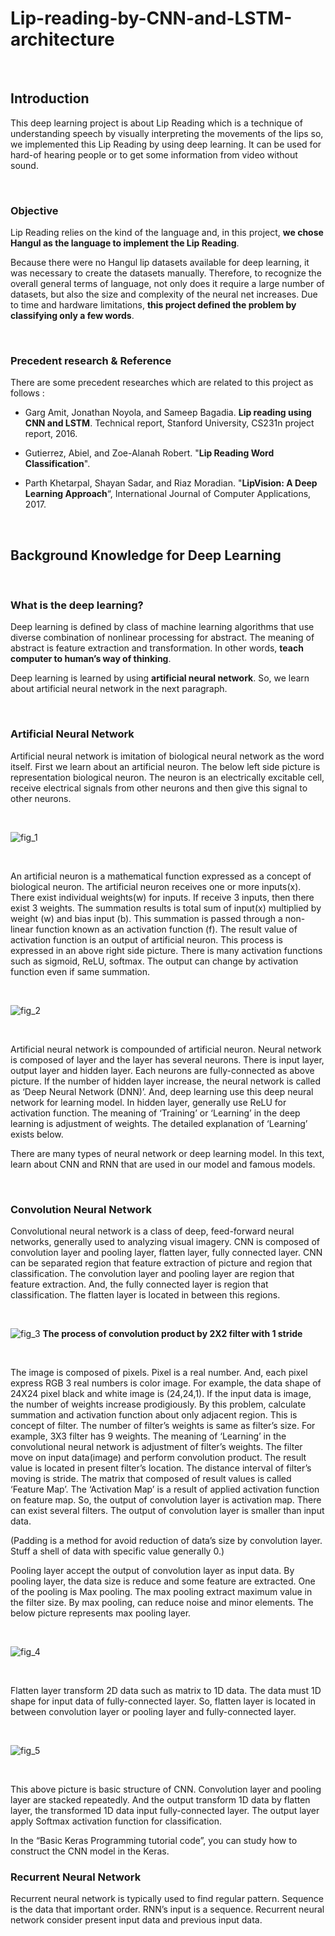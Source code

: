 # Lip-reading-by-CNN-and-LSTM-architecture

<br />

## Introduction
  This deep learning project is about Lip Reading which is a technique of understanding speech by visually interpreting the movements of the lips so, we implemented this Lip Reading by using deep learning. It can be used for hard-of hearing people or to get some information from video without sound.

<br />

### Objective

  Lip Reading relies on the kind of the language and, in this project, **we chose Hangul as the language to implement the Lip Reading**.

  Because there were no Hangul lip datasets available for deep learning, it was necessary to create the datasets manually. Therefore, to recognize the overall general terms of language, not only does it require a large number of datasets, but also the size and complexity of the neural net increases. Due to time and hardware limitations, **this project defined the problem by classifying only a few words**.
  
<br />

### Precedent research & Reference

  There are some precedent researches which are related to this project as follows :
  
  * Garg Amit, Jonathan Noyola, and Sameep Bagadia. **Lip reading using CNN and LSTM**. Technical report, Stanford University, CS231n project report, 2016.
  
  * Gutierrez, Abiel, and Zoe-Alanah Robert. "**Lip Reading Word Classification**".
  
  * Parth Khetarpal, Shayan Sadar, and Riaz Moradian. "**LipVision: A Deep Learning Approach**“, International Journal of Computer Applications, 2017.

<br />

## Background Knowledge for Deep Learning

<br />

### What is the deep learning?

  Deep learning is defined by class of machine learning algorithms that use diverse combination of nonlinear processing for abstract. The meaning of abstract is feature extraction and transformation. In other words, **teach computer to human’s way of thinking**.
  
  Deep learning is learned by using **artificial neural network**. So, we learn about artificial neural network in the next paragraph.

<br />

### Artificial Neural Network

  Artificial neural network is imitation of biological neural network as the word itself. First we learn about an artificial neuron. The below left side picture is representation biological neuron. The neuron is an electrically excitable cell, receive electrical signals from other neurons and then give this signal to other neurons.
  
<br />
  
![fig_1](./figures/fig_1.PNG)

<br />
 
  An artificial neuron is a mathematical function expressed as a concept of biological neuron. The artificial neuron receives one or more inputs(x). There exist individual weights(w) for inputs. If receive 3 inputs, then there exist 3 weights. The summation results is total sum of input(x) multiplied by weight (w) and bias input (b). This summation is passed through a non-linear function known as an activation function (f). The result value of activation function is an output of artificial neuron. This process is expressed in an above right side picture. There is many activation functions such as sigmoid, ReLU, softmax. The output can change by activation function even if same summation.
  
<br />
  
![fig_2](./figures/fig_2.png)

<br />
 
  Artificial neural network is compounded of artificial neuron. Neural network is composed of layer and the layer has several neurons. There is input layer, output layer and hidden layer. Each neurons are fully-connected as above picture. If the number of hidden layer increase, the neural network is called as ‘Deep Neural Network (DNN)’. And, deep learning use this deep neural network for learning model. In hidden layer, generally use ReLU for activation function. The meaning of ‘Training’ or ‘Learning’ in the deep learning is adjustment of weights. The detailed explanation of ‘Learning’ exists below.
 
  There are many types of neural network or deep learning model. In this text, learn about CNN and RNN that are used in our model and famous models.
 
<br />

### Convolution Neural Network

  Convolutional neural network is a class of deep, feed-forward neural networks, generally used to analyzing visual imagery. CNN is composed of convolution layer and pooling layer, flatten layer, fully connected layer. CNN can be separated region that feature extraction of picture and region that classification. The convolution layer and pooling layer are region that feature extraction. And, the fully connected layer is region that classification. The flatten layer is located in between this regions.

<br />
  
![fig_3](./figures/fig_3.png)
**The process of convolution product by 2X2 filter with 1 stride**

<br />

  The image is composed of pixels. Pixel is a real number. And, each pixel express RGB 3 real numbers is color image. For example, the data shape of 24X24 pixel black and white image is (24,24,1). If the input data is image, the number of weights increase prodigiously. By this problem, calculate summation and activation function about only adjacent region. This is concept of filter. The number of filter’s weights is same as filter’s size. For example, 3X3 filter has 9 weights. The meaning of ‘Learning’ in the convolutional neural network is adjustment of filter’s weights. The filter move on input data(image) and perform convolution product. The result value is located in present filter’s location. The distance interval of filter’s moving is stride. The matrix that composed of result values is called ‘Feature Map’. The ‘Activation Map’ is a result of applied activation function on feature map. So, the output of convolution layer is activation map. There can exist several filters. The output of convolution layer is smaller than input data.

  (Padding is a method for avoid reduction of data’s size by convolution layer. Stuff a shell of data with specific value generally 0.)

  Pooling layer accept the output of convolution layer as input data. By pooling layer, the data size is reduce and some feature are extracted. One of the pooling is Max pooling. The max pooling extract maximum value in the filter size. By max pooling, can reduce noise and minor elements. The below picture represents max pooling layer.

<br />

![fig_4](./figures/fig_4.png)

<br />

  Flatten layer transform 2D data such as matrix to 1D data. The data must 1D shape for input data of fully-connected layer. So, flatten layer is located in between convolution layer or pooling layer and fully-connected layer.

<br />

![fig_5](./figures/fig_5.png)

<br />

  This above picture is basic structure of CNN. Convolution layer and pooling layer are stacked repeatedly. And the output transform 1D data by flatten layer, the transformed 1D data input fully-connected layer. The output layer apply Softmax activation function for classification.
 
  In the “Basic Keras Programming tutorial code”, you can study how to construct the CNN model in the Keras.
  
### Recurrent Neural Network

  Recurrent neural network is typically used to find regular pattern. Sequence is the data that important order. RNN’s input is a sequence. Recurrent neural network consider present input data and previous input data.
